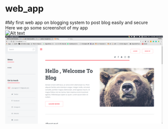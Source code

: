 # web_app
#My first web app on blogging system to post  blog easily and secure<br>
Here we go some screenshot of my app</br>
![Alt text](/relative/path/to/img.jpg?raw=true "Optional Title")
[![ScreenShot](https://github.com/Anu1601CS/web_app/blob/master/login_system/images/11.png)](#features)

